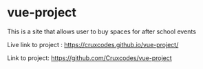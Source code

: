 # vue-project
This is a site that allows user to buy spaces for after school events

Live link to project : https://cruxcodes.github.io/vue-project/

Link to project: https://github.com/Cruxcodes/vue-project
